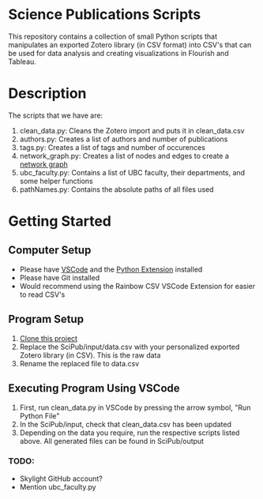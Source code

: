 # Science Publications Scripts
This repository contains a collection of small Python scripts that manipulates an exported Zotero library (in CSV format)
into CSV's that can be used for data analysis and creating visualizations in Flourish and Tableau.

# Description
The scripts that we have are:
1. clean_data.py: Cleans the Zotero import and puts it in clean_data.csv
2. authors.py: Creates a list of authors and number of publications
3. tags.py: Creates a list of tags and number of occurences
4. network_graph.py: Creates a list of nodes and edges to create a [network graph](https://public.flourish.studio/visualisation/16796700/)
5. ubc_faculty.py: Contains a list of UBC faculty, their departments, and some helper functions
6. pathNames.py: Contains the absolute paths of all files used

# Getting Started
## Computer Setup
- Please have [VSCode](https://code.visualstudio.com/) and the [Python Extension](https://code.visualstudio.com/docs/python/python-tutorial#_prerequisites) installed
- Please have Git installed
- Would recommend using the Rainbow CSV VSCode Extension for easier to read CSV's
## Program Setup
1. [Clone this project](https://docs.github.com/en/repositories/creating-and-managing-repositories/cloning-a-repository)
2. Replace the SciPub/input/data.csv with your personalized exported Zotero library (in CSV). This is the raw data
3. Rename the replaced file to data.csv
## Executing Program Using VSCode
1. First, run clean_data.py in VSCode by pressing the arrow symbol, "Run Python File"
2. In the SciPub/input, check that clean_data.csv has been updated
3. Depending on the data you require, run the respective scripts listed above. All generated files can be found in SciPub/output

### TODO:
- Skylight GitHub account?
- Mention ubc_faculty.py
